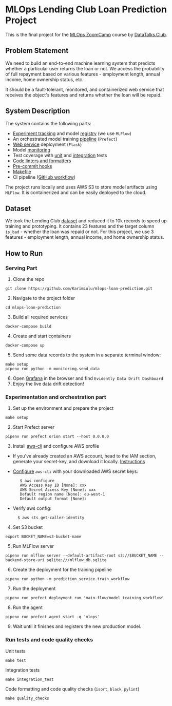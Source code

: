 # MLOps Lending Club Loan Prediction Project

This is the final project for the [MLOps ZoomCamp](https://github.com/DataTalksClub/mlops-zoomcamp) course  by [DataTalks.Club](https://datatalks.club/).  

## Problem Statement

We need to build an end-to-end machine learning system that predicts whether a particular user returns the loan or not. 
We access the probability of full repayment based on various features - employment length, annual income, home ownership status, etc. 

It should be a fault-tolerant, monitored, and containerized web service that receives the object's features and returns whether the loan will be repaid.

## System Description
The system contains the following parts:
* [Experiment tracking](./prediction_service/train_workflow.py) and model [registry](./prediction_service/model_service.py) (we use `MLFlow`)
* An orchestrated model training [pipeline](./prediction_service/train_workflow.py) (`Prefect`)
* [Web service](./prediction_service/service.py) deployment (`Flask`)
* Model [monitoring](./evidently_service)
* Test coverage with [unit](./tests) and [integration](./integration_test) tests
* [Code linters and formatters](pyproject.toml)
* [Pre-commit hooks](.pre-commit-config.yaml)
* [Makefile](./Makefile)
* CI pipeline ([GitHub workflow](https://github.com/KarimLulu/mlops-loan-prediction/actions))


The project runs locally and uses AWS S3 to store model artifacts using `MLFlow`. It is containerized and can be easily deployed to the cloud.


## Dataset
We took the Lending Club [dataset](https://www.kaggle.com/datasets/wordsforthewise/lending-club) and reduced it to 10k records to speed up training and prototyping.
It contains 23 features and the target column `is_bad` - whether the loan was repaid or not. For this project, we use 3 features - employment length, annual income, and home ownership status.

## How to Run

### Serving Part

1. Clone the repo
```
git clone https://github.com/KarimLulu/mlops-loan-prediction.git
```
2. Navigate to the project folder
```
cd mlops-loan-prediction
```

3.  Build all required services
```
docker-compose build
```
4. Create and start containers
```
docker-compose up
```
5. Send some data records to the system in a separate terminal window:
```
make setup
pipenv run python -m monitoring.send_data
```
6. Open [Grafana](http://127.0.0.1:3000/) in the browser and find `Evidently Data Drift Dashboard`
7. Enjoy the live data drift detection!

### Experimentation and orchestration part

1. Set up the environment and prepare the project
```
make setup
```
2. Start Prefect server
```
pipenv run prefect orion start --host 0.0.0.0
```
3. Install [aws-cli](https://docs.aws.amazon.com/cli/latest/userguide/getting-started-install.html) and configure AWS profile

  * If you've already created an AWS account, head to the IAM section, generate your secret-key, and download it locally. 
  [Instructions](https://docs.aws.amazon.com/cli/latest/userguide/getting-started-prereqs.html)

  * [Configure](https://docs.aws.amazon.com/cli/latest/userguide/getting-started-quickstart.html) `aws-cli` with your downloaded AWS secret keys:
      ```shell
         $ aws configure
         AWS Access Key ID [None]: xxx
         AWS Secret Access Key [None]: xxx
         Default region name [None]: eu-west-1
         Default output format [None]:
      ```

  * Verify aws config:
      ```shell
        $ aws sts get-caller-identity
      ```
4. Set S3 bucket
```
export BUCKET_NAME=s3-bucket-name
```
5. Run MLFlow server
```
pipenv run mlflow server --default-artifact-root s3://$BUCKET_NAME --backend-store-uri sqlite:///mlflow_db.sqlite
```
6. Create the deployment for the training pipeline
```
pipenv run python -m prediction_service.train_workflow
```
7. Run the deployment
```
pipenv run prefect deployment run 'main-flow/model_training_workflow'
```
8. Run the agent
```
pipenv run prefect agent start -q 'mlops'
```
9. Wait until it finishes and registers the new production model.


### Run tests and code quality checks

Unit tests
```
make test
```

Integration tests
```
make integration_test
```

Code formatting and code quality checks (`isort`, `black`, `pylint`)
```
make quality_checks
```
